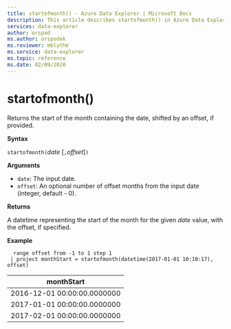 ```yaml
---
title: startofmonth() - Azure Data Explorer | Microsoft Docs
description: This article describes startofmonth() in Azure Data Explorer.
services: data-explorer
author: orspod
ms.author: orspodek
ms.reviewer: mblythe
ms.service: data-explorer
ms.topic: reference
ms.date: 02/09/2020
---
```

# startofmonth()

Returns the start of the month containing the date, shifted by an offset, if provided.

**Syntax**

`startofmonth(`*date* [`,`*offset*]`)`

**Arguments**

* `date`: The input date.
* `offset`: An optional number of offset months from the input date (integer, default - 0).

**Returns**

A datetime representing the start of the month for the given *date* value, with the offset, if specified.

**Example**

```
  range offset from -1 to 1 step 1
 | project monthStart = startofmonth(datetime(2017-01-01 10:10:17), offset) 
```

|monthStart|
|---|
|2016-12-01 00:00:00.0000000|
|2017-01-01 00:00:00.0000000|
|2017-02-01 00:00:00.0000000|